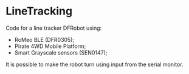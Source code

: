 # LineTracking

Code for a line tracker DFRobot using:
- RoMeo BLE (DFR0305);
- Pirate 4WD Mobile Platform;
- Smart Grayscale sensors (SEN0147);

It is possible to make the robot turn using input from the serial monitor.
